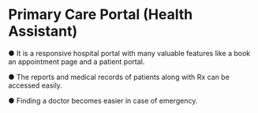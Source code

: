 # Primary Care Portal (Health Assistant)
● It is a responsive hospital portal with many valuable features like a book an appointment page and a patient portal.

● The reports and medical records of patients along with Rx can be accessed easily.

● Finding a doctor becomes easier in case of emergency.
